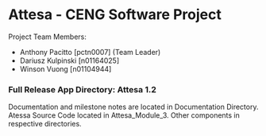 # Attesa - CENG Software Project

Project Team Members:

- Anthony Pacitto [pctn0007] (Team Leader)
- Dariusz Kulpinski [n01164025]
- Winson Vuong [n01104944]

### Full Release App Directory: Attesa 1.2

Documentation and milestone notes are located in Documentation Directory.
Atessa Source Code located in Attesa_Module_3.
Other components in respective directories.

